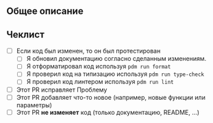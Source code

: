 ## Общее описание

<!-- О чем этот PR? Исправляет ли он какие-либо Проблемы? -->

## Чеклист

<!-- Поставьте `x` внутри [ ] чтобы отметить галочку, вот так: [x] -->

- [ ] Если код был изменен, то он был протестирован
    - [ ] Я обновил документацию согласно сделанным изменениям.
    - [ ] Я отформатировал код используя `pdm run format`
    - [ ] Я проверил код на типизацию используя `pdm run type-check`
    - [ ] Я проверил код линтером используя `pdm run lint`
- [ ] Этот PR исправляет Проблему
- [ ] Этот PR добавляет что-то новое (например, новые функции или параметры)
- [ ] Этот PR **не изменяет** код (только документацию, README, ...)
